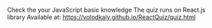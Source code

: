 Check the your JavaScript basic knowledge
The quiz runs on React.js library
Available at:
https://volodkaly.github.io/ReactQuiz/quiz.html 
